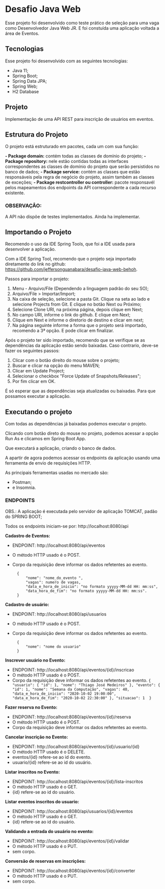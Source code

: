 # Desafio Java Web

Esse projeto foi desenvolvido como teste prático de seleção para uma vaga como Desenvolvedor Java Web JR. E foi constuída uma aplicação voltada a área de Eventos.

## Tecnologias

Esse projeto foi desenvolvido com as seguintes tecnologias:

- Java 11;
- Spring Boot;
- Spring Data JPA;
- Spring Web;
- H2 Database

## Projeto

Implementação de uma API REST para inscrição de usuários em eventos.

## Estrutura do Projeto

O projeto está estruturado em pacotes, cada um com sua função:

**- Package domain:** contém todas as classes de domínio do projeto;
**- Package repository:** nele estão contidas todas as interfaces correspondentes as classes de domínio do projeto que serão persistidos no banco de dados;
**- Package service:** contém as classes que estão responsáveis pela regra de negócio do projeto, assim também as classes de exceções;
**- Package restcontroller ou controller:** pacote responsavél pelos mapeamentos dos endpoints da API correspondente a cada recurso existente.

### OBSERVAÇÂO:

A API não dispõe de testes implementados. Ainda ha implementar.

## Importando o Projeto

Recomendo o uso da IDE Spring Tools, que foi a IDE usada para desenvolver a aplicação.

Com a IDE Spring Tool, recomendo que o projeto seja importado diretamente do link no github: https://github.com/jeffersonguanabara/desafio-java-web-behoh.

Passos para importar o projeto:

1. Menu - Arquivo/File (Dependendo a linguagem padrão do seu SO);
2. Arquivo/File > Importar/Import;
3. Na caixa de seleção, selecione a pasta Git. Clique na seta ao lado e selecione Projects from Git. E clique no botão Next ou Próximo;
4. Selecione Clone URI, na próxima página, depois clique em Next;
5. No campo URI, informe o link do github. E clique em Next;
6. Clique em Next e informe o diretorio de destino e clicar em next;
7. Na página seguinte informe a forma que o projeto será importado, recomendo a 3ª opção. E pode clicar em finalizar.

Após o projeto ter sido importado, recomendo que se verifique se as dependências da aplicação estão sendo baixadas. Caso contrario, deve-se fazer os seguintes passos:

1. Clicar com o botão direito do mouse sobre o projeto;
2. Buscar e clicar na opção do menu MAVEN;
3. Clicar em Update Project;
4. Selecionar o checkbox "Force Update of Snapshots/Releases";
5. Por fim clicar em OK.

É só esperar que as dependências seja atualizadas ou baixadas. Para que possamos executar a aplicação.

## Executando o projeto

Com todas as dependências já baixadas podemos executar o projeto.

Clicando com botão direto do mouse no projeto, podemos acessar a opção Run As e clicamos em Spring Boot App.

Que executará a aplicação, criando o banco de dados.

A apartir de agora podemos acessar os endpoints da aplicação usando uma ferramenta de envio de requisições HTTP.

As principais ferramentas usadas no mercado são:

- Postman;
- e Insomnia.

### ENDPOINTS

OBS.: A aplicação é executada pelo servidor de aplicação TOMCAT, padão do SPRING BOOT;

Todos os endpoints iniciam-se por: http://localhost:8080/api

**Cadastro de Eventos:** 

- ENDPOINT: http://localhost:8080/api/eventos
- O método HTTP usado é o POST.
- Corpo da requisição deve informar os dados refetentes ao evento.

		{
			"nome": "nome_do_evento ", 
			"vagas": numero de vagas,
			"data_e_hora_de_inicio": "no formato yyyyy-MM-dd HH: mm:ss",
			"data_hora_de_fim": "no formato yyyyy-MM-dd HH: mm:ss".
		}

**Cadastro de usuário:** 

- ENDPOINT: http://localhost:8080/api/usuarios
- O método HTTP usado é o POST.
- Corpo da requisição deve informar os dados refetentes ao evento.

		{ 
			"nome": "nome do usuario"
		}

**Inscrever usuário no Evento:** 

- ENDPOINT: http://localhost:8080/api/eventos/{id}/inscricao
- O método HTTP usado é o POST.
- Corpo da requisição deve informar os dados refetentes ao evento.
	`
		{
		"usuario": {
			"id": 1,
			"nome": "Thiago José Medeiros"
		},
		"evento": {
			"id": 1,
			"nome": "Semana da Computação",
			"vagas": 40,
			"data_e_hora_de_inicio": "2020-10-02 19:00:00",
			"data_e_hora_de_fim": "2020-10-02 22:30:00"
		},
		"situacao": 1 
		}
	`

**Fazer reserva no Evento:** 

- ENDPOINT: http://localhost:8080/api/eventos/{id}/reserva
- O método HTTP usado é o POST.
- Corpo da requisição deve informar os dados refetentes ao evento.

**Cancelar inscrição no Evento:** 

- ENDPOINT: http://localhost:8080/api/eventos/{id}/usuario/{id}
- O método HTTP usado é o DELETE.
- eventos/{id} refere-se ao id do evento.
- usuario/{id} refere-se ao id do usuário.

**Listar inscritos no Evento:** 

- ENDPOINT: http://localhost:8080/api/eventos/{id}/lista-inscritos
- O método HTTP usado é o GET.
- {id} refere-se ao id do usuário.

**Listar eventos inscritos do usuario:** 

- ENDPOINT: http://localhost:8080/api/usuarios/{id}/eventos
- O método HTTP usado é o GET.
- {id} refere-se ao id do usuário.

**Validando a entrada do usuário no evento:**

- ENDPOINT: http://localhost:8080/api/eventos/{id}/validar
- O método HTTP usado é o PUT.
- sem corpo.

**Conversão de reservas em inscrições:** 

- ENDPOINT: http://localhost:8080/api/eventos/{id}/converter
- O método HTTP usado é o PUT.
- sem corpo.
